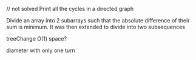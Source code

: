 // not solved
Print all the cycles in a directed graph

Divide an array into 2 subarrays such that the absolute difference of their sum is minimum. It was then extended to divide into two subsequences

treeChange O(1) space?

diameter with only one turn

